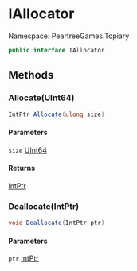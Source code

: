 # IAllocator

Namespace: PeartreeGames.Topiary

```csharp
public interface IAllocator
```

## Methods

### **Allocate(UInt64)**

```csharp
IntPtr Allocate(ulong size)
```

#### Parameters

`size` [UInt64](https://docs.microsoft.com/en-us/dotnet/api/system.uint64)  

#### Returns

[IntPtr](https://docs.microsoft.com/en-us/dotnet/api/system.intptr)  

### **Deallocate(IntPtr)**

```csharp
void Deallocate(IntPtr ptr)
```

#### Parameters

`ptr` [IntPtr](https://docs.microsoft.com/en-us/dotnet/api/system.intptr)  
